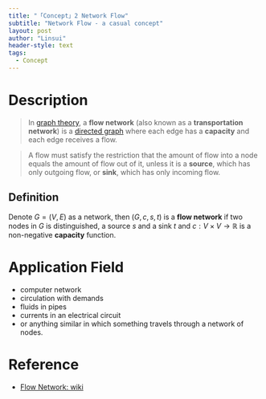 ```yaml
---
title: "「Concept」2 Network Flow"
subtitle: "Network Flow - a casual concept"
layout: post
author: "Linsui"
header-style: text
tags:
  - Concept
---
```


# Description

> In [graph theory](https://en.wikipedia.org/wiki/Graph_theory), a **flow network** (also known as a **transportation network**) is a [directed graph](https://en.wikipedia.org/wiki/Directed_graph) where each edge has a **capacity** and each edge receives a flow.

>  A flow must satisfy the restriction that the amount of flow into a node equals the amount of flow out of it, unless it is a **source**, which has only outgoing flow, or **sink**, which has only incoming flow.

## Definition

Denote $G=(V,E)$ as a network, then $(G,c,s,t)$ is a **flow network** if two nodes in $G$ is distinguished, a source $s$ and a sink $t$ and $c:V\times V\rightarrow\mathbb{R}$ is a non-negative **capacity** function.

# Application Field

- computer network
- circulation with demands
- fluids in pipes
- currents in an electrical circuit
- or anything similar in which something travels through a network of nodes.

# Reference

-  [Flow Network: wiki](2020-10-08-concept-02-Network_Flow)